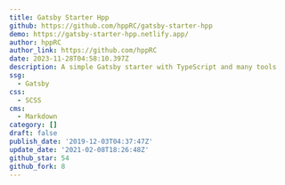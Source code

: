 ```yaml
---
title: Gatsby Starter Hpp
github: https://github.com/hppRC/gatsby-starter-hpp
demo: https://gatsby-starter-hpp.netlify.app/
author: hppRC
author_link: https://github.com/hppRC
date: 2023-11-28T04:58:10.397Z
description: A simple Gatsby starter with TypeScript and many tools
ssg:
  - Gatsby
css:
  - SCSS
cms:
  - Markdown
category: []
draft: false
publish_date: '2019-12-03T04:37:47Z'
update_date: '2021-02-08T18:26:48Z'
github_star: 54
github_fork: 8
---
```

